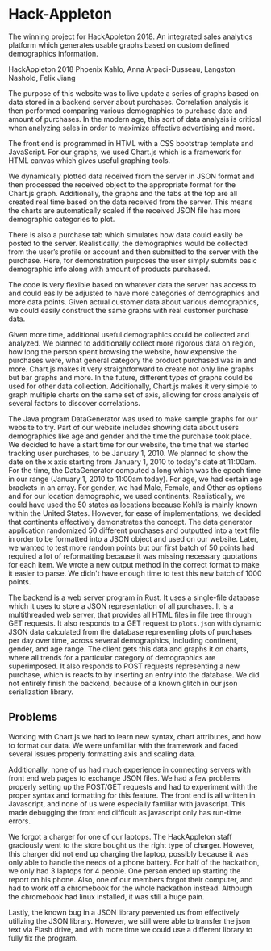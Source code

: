 # Hack-Appleton
The winning project for HackAppleton 2018. An integrated sales analytics platform which generates usable graphs based on custom defined demographics information.

HackAppleton 2018 
Phoenix Kahlo, Anna Arpaci-Dusseau, Langston Nashold, Felix Jiang

The purpose of this website was to live update a series of graphs based on data stored in a backend server about purchases. Correlation analysis is then performed comparing various demographics to purchase date and amount of purchases. In the modern age, this sort of data analysis is critical when analyzing sales in order to maximize effective advertising and more. 

The front end is programmed in HTML with a CSS bootstrap template and JavaScript. For our graphs, we used Chart.js which is a framework for HTML canvas which gives useful graphing tools.

 We dynamically plotted data received from the server in JSON format and then processed the received object to the appropriate format for the Chart.js graph. Additionally, the graphs and the tabs at the top are all created real time based on the data received from the server. This means the charts are automatically scaled if the received JSON file has more demographic categories to plot.

There is also a purchase tab which simulates how data could easily be posted to the server. Realistically, the demographics would be collected from the user’s profile or account and then submitted to the server with the purchase. Here, for demonstration purposes the user simply submits basic demographic info along with amount of products purchased.

The code is very flexible based on whatever data the server has access to and could easily be adjusted to have more categories of demographics and more data points. Given actual customer data about various demographics, we could easily construct the same graphs with real customer purchase data. 

Given more time, additional useful demographics could be collected and analyzed. We planned to additionally collect more rigorous data on region, how long the person spent browsing the website, how expensive the purchases were, what general category the product purchased was in and more. Chart.js makes it very straightforward to create not only line graphs but bar graphs and more. In the future, different types of graphs could be used for other data collection. Additionally, Chart.js makes it very simple to graph multiple charts on the same set of axis, allowing for cross analysis of several factors to discover correlations.

The Java program DataGenerator was used to make sample graphs for our website to try. Part of our website includes showing data about users demographics like age and gender and the time the purchase took place. We decided to have a start time for our website, the time that we started tracking user purchases, to be January 1, 2010. We planned to show the date on the x axis starting from January 1, 2010 to today's date at 11:00am. For the time, the DataGenerator computed a long which was the epoch time in our range (January 1, 2010 to 11:00am today). For age, we had certain age brackets in an array. For gender, we had Male, Female, and Other as options and for our location demographic, we used continents. Realistically, we could have used the 50 states as locations because Kohl’s is mainly known within the United States. However, for ease of implementations, we decided that continents effectively demonstrates the concept. The data generator application randomized 50 different purchases and outputted into a text file in order to be formatted into a JSON object and used on our website. Later, we wanted to test more random points but our first batch of 50 points had required a lot of reformatting because it was missing necessary quotations for each item. We wrote a new output method in the correct format to make it easier to parse. We didn't have enough time to test this new batch of 1000 points. 

The backend is a web server program in Rust. It uses a single-file database which it uses to store a JSON representation of all purchases. It is a multithreaded web server, that provides all HTML files in file tree through GET requests. It also responds to a GET request to `plots.json` with dynamic JSON data calculated from the database representing plots of purchases per day over time, across several demographics, including continent, gender, and age range. The client gets this data and graphs it on charts, where all trends for a particular category of demographics are superimposed. It also responds to POST requests representing a new purchase, which is reacts to by inserting an entry into the database. We did not entirely finish the backend, because of a known glitch in our json serialization library.


## Problems
Working with Chart.js we had to learn new syntax, chart attributes, and how to format our data. We were unfamiliar with the framework and faced several issues properly formatting axis and scaling data.

Additionally, none of us had much experience in connecting servers with front end web pages to exchange JSON files. We had a few problems properly setting up the POST/GET requests and had to experiment with the proper syntax and formatting for this feature. The front end is all written in Javascript, and none of us were especially familiar with javascript. This made debugging the front end difficult as javascript only has run-time errors.

We forgot a charger for one of our laptops. The HackAppleton staff graciously went to the store bought us the right type of charger. However, this charger did not end up charging the laptop, possibly because it was only able to handle the needs of a phone battery. For half of the hackathon, we only had 3 laptops for 4 people. One person ended up starting the report on his phone. Also, one of our members forgot their computer, and had to work off a chromebook for the whole hackathon instead. Although the chromebook had linux installed, it was still a huge pain.

Lastly, the known bug in a JSON library prevented us from effectively utilizing the JSON library. However, we still were able to transfer the json text via Flash drive, and with more time we could use a different library to fully fix the program. 





